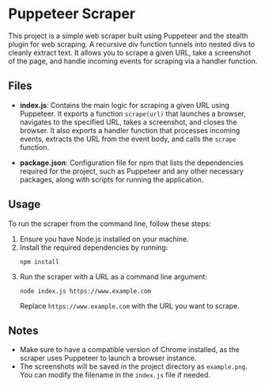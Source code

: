 # Puppeteer Scraper

This project is a simple web scraper built using Puppeteer and the stealth plugin for web scraping. A recursive div function tunnels into nested divs to cleanly extract text. It allows you to scrape a given URL, take a screenshot of the page, and handle incoming events for scraping via a handler function.

## Files

- **index.js**: Contains the main logic for scraping a given URL using Puppeteer. It exports a function `scrape(url)` that launches a browser, navigates to the specified URL, takes a screenshot, and closes the browser. It also exports a handler function that processes incoming events, extracts the URL from the event body, and calls the `scrape` function.

- **package.json**: Configuration file for npm that lists the dependencies required for the project, such as Puppeteer and any other necessary packages, along with scripts for running the application.

## Usage

To run the scraper from the command line, follow these steps:

1. Ensure you have Node.js installed on your machine.
2. Install the required dependencies by running:
   ```
   npm install
   ```
3. Run the scraper with a URL as a command line argument:
   ```
   node index.js https://www.example.com
   ```
   Replace `https://www.example.com` with the URL you want to scrape.

## Notes

- Make sure to have a compatible version of Chrome installed, as the scraper uses Puppeteer to launch a browser instance.
- The screenshots will be saved in the project directory as `example.png`. You can modify the filename in the `index.js` file if needed.
